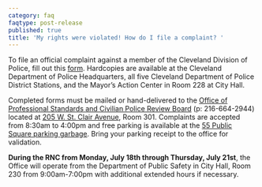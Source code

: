 ```yaml
---
category: faq
faqtype: post-release
published: true
title: 'My rights were violated! How do I file a complaint? '
---
```

To file an official complaint against a member of the Cleveland Division of Police, fill out this [form](http://www.city.cleveland.oh.us/sites/default/files/forms_publications/citizen_complaint_form.pdf). Hardcopies are available at the Cleveland Department of Police Headquarters, all five Cleveland Department of Police District Stations, and the Mayor’s Action Center in Room 228 at City Hall.

Completed forms must be mailed or hand-delivered to the [Office of Professional Standards and Civilian Police Review Board](http://www.city.cleveland.oh.us/CityofCleveland/Home/Government/CityAgencies/PublicSafety/OPS_PoliceReview) (p: 216-664-2944) located at [205 W. St. Clair Avenue](https://goo.gl/maps/wGwm6XBd17D2), Room 301. Complaints are accepted from 8:30am to 4:00pm and free parking is available at the [55 Public Square parking garbage](https://goo.gl/maps/v63VnVmruND2). Bring your parking receipt to the office for validation.

**During the RNC from Monday, July 18th through Thursday, July 21st**, the Office will operate from the Department of Public Safety in City Hall, Room 230 from 9:00am-7:00pm with additional extended hours if necessary.